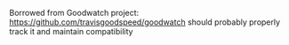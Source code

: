 Borrowed from Goodwatch project:
https://github.com/travisgoodspeed/goodwatch
should probably properly track it and maintain compatibility 

